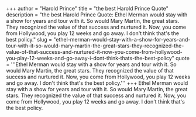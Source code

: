 +++
author = "Harold Prince"
title = "the best Harold Prince Quote"
description = "the best Harold Prince Quote: Ethel Merman would stay with a show for years and tour with it. So would Mary Martin, the great stars. They recognized the value of that success and nurtured it. Now, you come from Hollywood, you play 12 weeks and go away. I don't think that's the best policy."
slug = "ethel-merman-would-stay-with-a-show-for-years-and-tour-with-it-so-would-mary-martin-the-great-stars-they-recognized-the-value-of-that-success-and-nurtured-it-now-you-come-from-hollywood-you-play-12-weeks-and-go-away-i-dont-think-thats-the-best-policy"
quote = '''Ethel Merman would stay with a show for years and tour with it. So would Mary Martin, the great stars. They recognized the value of that success and nurtured it. Now, you come from Hollywood, you play 12 weeks and go away. I don't think that's the best policy.'''
+++
Ethel Merman would stay with a show for years and tour with it. So would Mary Martin, the great stars. They recognized the value of that success and nurtured it. Now, you come from Hollywood, you play 12 weeks and go away. I don't think that's the best policy.
